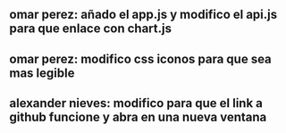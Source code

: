 ## omar perez: añado el app.js y modifico el api.js para que enlace con chart.js

## omar perez: modifico css iconos para que sea mas legible

## alexander nieves: modifico para que el link a github funcione y abra en una nueva ventana